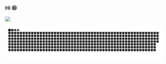 ### Hi 😄


<!--
**Noriebalbinot/Noriebalbinot** is a ✨ _special_ ✨ repository because its `README.md` (this file) appears on your GitHub profile.

Here are some ideas to get you started:

- 🔭 I’m currently working on ...
- 🌱 I’m currently learning ...
- 👯 I’m looking to collaborate on ...
- 🤔 I’m looking for help with ...
- 💬 Ask me about ...
- 📫 How to reach me: ...
- 😄 Pronouns: ...
- ⚡ Fun fact: ...
-->
<div>
  <a href="https://github.com/noriebalbinot">
   
  <img align="center" src="https://github-readme-stats.vercel.app/api?username=Noriebalbinot&show_icons=true&theme=bear&include_all_commits=true&count_private=true&hide=issues"/>
</div>
  
 ![Snake animation](https://github.com/Noriebalbinot/Noriebalbinot/blob/output/github-contribution-grid-snake.svg)
